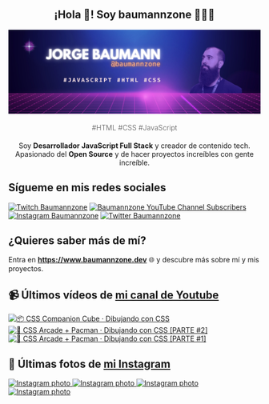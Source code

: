 <p align="center">
   <h2 align="center">¡Hola 👋! Soy baumannzone 👨🏻‍💻</h2>
   <img align="center" src="img/header.png" />
   <h4 align="center" style="font-weight: 300; color: #555;">#HTML #CSS #JavaScript</h4>
</p>

<p align="center" style="margin-bottom: 20px">Soy <strong>Desarrollador JavaScript Full Stack</strong> y creador de contenido tech.
<br/>
Apasionado del <strong>Open Source</strong> y de hacer proyectos increíbles con gente increíble.
</p>

## Sígueme en mis redes sociales

[![Twitch Baumannzone](https://img.shields.io/twitch/status/baumannzone?style=social)](https://twitch.tv/baumannzone)
[![Baumannzone YouTube Channel Subscribers](https://img.shields.io/youtube/channel/subscribers/UCTTj5ztXnGeDRPFVsBp7VMA?style=social)](https://youtube.com/rambitojs)
[![Instagram Baumannzone](https://img.shields.io/badge/Baumannzone--_.svg?label=Instagram&style=social&logo=instagram)](https://instagram.com/baumannzone)
[![Twitter Baumannzone](https://img.shields.io/twitter/follow/Baumannzone?label=Twitter&style=social)](https://twitter.com/baumannzone)

## ¿Quieres saber más de mí?

Entra en **https://www.baumannzone.dev** 🌐 y descubre más sobre mí y mis proyectos.

## 📹 Últimos vídeos de [mi canal de Youtube](https://youtube.com/rambitojs?sub_confirmation=1)


<a href='https://youtu.be/W6xwoSJahA0' target='_blank'>
  <img width='30%' src='https://img.youtube.com/vi/W6xwoSJahA0/mqdefault.jpg' alt='📦 CSS Companion Cube · Dibujando con CSS' />
</a>
<a href='https://youtu.be/9C3NXVXewH8' target='_blank'>
  <img width='30%' src='https://img.youtube.com/vi/9C3NXVXewH8/mqdefault.jpg' alt='👾 CSS Arcade + Pacman · Dibujando con CSS [PARTE #2]' />
</a>
<a href='https://youtu.be/2ahqLdgkSxA' target='_blank'>
  <img width='30%' src='https://img.youtube.com/vi/2ahqLdgkSxA/mqdefault.jpg' alt='👾 CSS Arcade + Pacman · Dibujando con CSS [PARTE #1]' />
</a>

## 📸 Últimas fotos de [mi Instagram](https://instagram.com/baumannzone)


<a href='https://instagram.com/p/C35kiFWtXa5' target='_blank'>
  <img width='20%' src='https://instagram.fsbz1-1.fna.fbcdn.net/v/t51.2885-15/430045294_709357104703354_2525388992765565384_n.jpg?stp=dst-jpg_e15&_nc_ht=instagram.fsbz1-1.fna.fbcdn.net&_nc_cat=110&_nc_ohc=eE20_nQQHNUAX_6uqFg&edm=APU89FABAAAA&ccb=7-5&oh=00_AfDPCdijl5g7_RefUl_tVLyqRuO_tcd6Yd3V3i4PoMIGaA&oe=65E47F59&_nc_sid=bc0c2c' alt='Instagram photo' />
</a>
<a href='https://instagram.com/p/C31BnokNw77' target='_blank'>
  <img width='20%' src='https://instagram.fsbz1-2.fna.fbcdn.net/v/t51.2885-15/430034065_796286262539929_5339521650548930021_n.jpg?stp=dst-jpg_e35_s1080x1080&_nc_ht=instagram.fsbz1-2.fna.fbcdn.net&_nc_cat=101&_nc_ohc=0coRK1dNUzEAX9IblAN&edm=APU89FABAAAA&ccb=7-5&ig_cache_key=MzMxMTU2MDIyMjY2NDIzMjY5OQ%3D%3D.2-ccb7-5&oh=00_AfCt4U8s0aSAfmLwLGcxyVZQbBGnAjl59m8frE892CItww&oe=65E77A14&_nc_sid=bc0c2c' alt='Instagram photo' />
</a>
<a href='https://instagram.com/p/C3qO3JpPmyX' target='_blank'>
  <img width='20%' src='https://instagram.fsbz1-1.fna.fbcdn.net/v/t51.2885-15/392904584_2666745280143930_8212500725714346754_n.jpg?stp=dst-jpg_e15_fr_p1080x1080&_nc_ht=instagram.fsbz1-1.fna.fbcdn.net&_nc_cat=106&_nc_ohc=LCOfe_d_EyQAX9QtHwk&edm=APU89FABAAAA&ccb=7-5&oh=00_AfBdQ29z_kJNnGYmRemZ60poEi8MvgLuaLxoDUSISjA0Zg&oe=65E49BB9&_nc_sid=bc0c2c' alt='Instagram photo' />
</a>
<a href='https://instagram.com/p/C3IDNQVN-Zi' target='_blank'>
  <img width='20%' src='https://instagram.fsbz1-2.fna.fbcdn.net/v/t51.2885-15/425971311_735969735266549_7648758950222525133_n.jpg?stp=dst-jpg_e15_fr_p1080x1080&_nc_ht=instagram.fsbz1-2.fna.fbcdn.net&_nc_cat=105&_nc_ohc=AmjDwXvG6vYAX9W8IFq&edm=APU89FABAAAA&ccb=7-5&oh=00_AfBYUVIy3Lc2GExe4d_MAoQHHYRfC2xkgmVVvk7He80SWQ&oe=65E4E270&_nc_sid=bc0c2c' alt='Instagram photo' />
</a>
